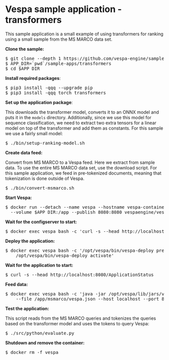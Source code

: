 <!-- Copyright Verizon Media. Licensed under the terms of the Apache 2.0 license. See LICENSE in the project root. -->

# Vespa sample application - transformers

This sample application is a small example of using transformers for ranking
using a small sample from the MS MARCO data set.

**Clone the sample:**

<pre data-test="exec">
$ git clone --depth 1 https://github.com/vespa-engine/sample-apps.git
$ APP_DIR=`pwd`/sample-apps/transformers
$ cd $APP_DIR
</pre>

**Install required packages**:

<pre data-test="exec">
$ pip3 install -qqq --upgrade pip
$ pip3 install -qqq torch transformers
</pre>

**Set up the application package**:

This downloads the transformer model, converts it to an ONNX model and
puts it in the `models` directory. Additionally, since we use this model
for sequence classification, we need to extract two extra tensors for a
linear model on top of the transformer and add them as constants. For
this sample we use a fairly small model:

<pre data-test="exec">
$ ./bin/setup-ranking-model.sh
</pre>

**Create data feed:**

Convert from MS MARCO to a Vespa feed. Here we extract from sample data.
To use the entire MS MARCO data set, use the download script. For this
sample application, we feed in pre-tokenized documents, meaning that
tokenization is done outside of Vespa.

<pre data-test="exec">
$ ./bin/convert-msmarco.sh
</pre>

**Start Vespa:**

<pre data-test="exec">
$ docker run --detach --name vespa --hostname vespa-container --privileged \
  --volume $APP_DIR:/app --publish 8080:8080 vespaengine/vespa
</pre>

**Wait for the configserver to start:**

<pre data-test="exec" data-test-wait-for="200 OK">
$ docker exec vespa bash -c 'curl -s --head http://localhost:19071/ApplicationStatus'
</pre>

**Deploy the application:**

<pre data-test="exec">
$ docker exec vespa bash -c '/opt/vespa/bin/vespa-deploy prepare /app/src/main/application && \
    /opt/vespa/bin/vespa-deploy activate'
</pre>

**Wait for the application to start:**

<pre data-test="exec" data-test-wait-for="200 OK">
$ curl -s --head http://localhost:8080/ApplicationStatus
</pre>

**Feed data:**

<pre data-test="exec">
$ docker exec vespa bash -c 'java -jar /opt/vespa/lib/jars/vespa-http-client-jar-with-dependencies.jar \
    --file /app/msmarco/vespa.json --host localhost --port 8080'
</pre>

**Test the application:**

This script reads from the MS MARCO queries and tokenizes the
queries based on the transformer model and uses the tokens to
query Vespa:

<pre data-test="exec" data-test-assert-contains="children">
$ ./src/python/evaluate.py
</pre>

**Shutdown and remove the container:**

<pre data-test="after">
$ docker rm -f vespa
</pre>

